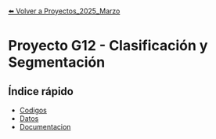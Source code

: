[⬅️ Volver a Proyectos_2025_Marzo](/Proyectos_2025_Marzo)

# Proyecto G12 - Clasificación y Segmentación

## Índice rápido
- [Codigos](/Proyectos_2025_Marzo/G12/Codigos)
- [Datos](/Proyectos_2025_Marzo/G12/Datos)
- [Documentacion](/Proyectos_2025_Marzo/G12/Documentacion) 